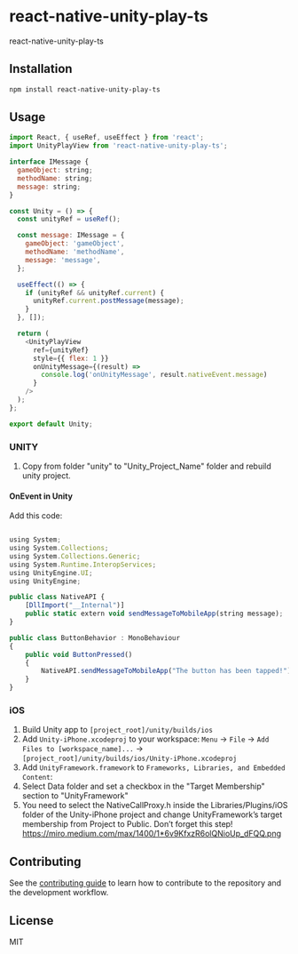 # react-native-unity-play-ts

react-native-unity-play-ts

## Installation

```sh
npm install react-native-unity-play-ts
```

## Usage

```js
import React, { useRef, useEffect } from 'react';
import UnityPlayView from 'react-native-unity-play-ts';

interface IMessage {
  gameObject: string;
  methodName: string;
  message: string;
}

const Unity = () => {
  const unityRef = useRef();

  const message: IMessage = {
    gameObject: 'gameObject',
    methodName: 'methodName',
    message: 'message',
  };

  useEffect(() => {
    if (unityRef && unityRef.current) {
      unityRef.current.postMessage(message);
    }
  }, []);

  return (
    <UnityPlayView
      ref={unityRef}
      style={{ flex: 1 }}
      onUnityMessage={(result) =>
        console.log('onUnityMessage', result.nativeEvent.message)
      }
    />
  );
};

export default Unity;

```

### UNITY

1. Copy from folder "unity" to "Unity_Project_Name" folder and rebuild unity project.

#### OnEvent in Unity

Add this code:

```js

using System;
using System.Collections;
using System.Collections.Generic;
using System.Runtime.InteropServices;
using UnityEngine.UI;
using UnityEngine;

public class NativeAPI {
    [DllImport("__Internal")]
    public static extern void sendMessageToMobileApp(string message);
}

public class ButtonBehavior : MonoBehaviour
{
    public void ButtonPressed()
    {
        NativeAPI.sendMessageToMobileApp("The button has been tapped!");
    }
}
```

### iOS

1. Build Unity app to `[project_root]/unity/builds/ios`
2. Add `Unity-iPhone.xcodeproj` to your workspace: `Menu` -> `File` -> `Add Files to [workspace_name]...` -> `[project_root]/unity/builds/ios/Unity-iPhone.xcodeproj`
3. Add `UnityFramework.framework` to `Frameworks, Libraries, and Embedded Content`:
4. Select Data folder and set a checkbox in the "Target Membership" section to "UnityFramework"
5. You need to select the NativeCallProxy.h inside the Libraries/Plugins/iOS folder of the Unity-iPhone project and change UnityFramework’s target membership from Project to Public. Don’t forget this step!
   https://miro.medium.com/max/1400/1*6v9KfxzR6olQNioUp_dFQQ.png

## Contributing

See the [contributing guide](CONTRIBUTING.md) to learn how to contribute to the repository and the development workflow.

## License

MIT
